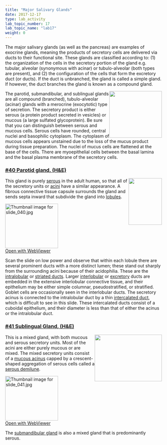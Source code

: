 ```yaml
---
title: "Major Salivary Glands"
date: 2017-12-17
type: lab_activity
lab_topic_number: 17
lab_topic_name: "lab17"
weight: 0
---
```

<div class="entrybody">
						<p>The major salivary glands (as well as the pancreas) are examples of exocrine glands, meaning the products of secretory cells are delivered via ducts to their functional site.  These glands are classified according to: (1) the organization of the cells in the secretory portion of the gland e.g. tubular, alveolar (synonymous with acinar) or tubulo-alveolar (both types are present), and (2) the configuration of the cells that form the excretory duct (or ducts).  If the duct is unbranched, the gland is called a simple gland.  If however, the duct branches the gland is known as a compound gland.</p>

<p><img src="/assets/images/major%20salivary%20glands.jpg" style="width:169px; height:150px; float:right;">The parotid, submandibular, and sublingual glands are all compound (branched), tubulo-alveolar (acinar) glands with a merocrine (exocytotic) type of secretion. The secretory product is either serous (a protein product secreted in vesicles) or mucous (a large sulfated glycoprotein). Be sure that you can distinguish between serous and mucous cells. Serous cells have rounded, central nuclei and basophilic cytoplasm. The cytoplasm of mucous cells appears unstained due to the loss of the mucus product during tissue preparation. The nuclei of mucus cells are flattened at the base of the cells. There are myoepithelial cells between the basal lamina and the basal plasma membrane of the secretory cells.</p>

<h3><u>#40 Parotid gland, (H&amp;E)</u></h3>

<p><img src="/assets/images/40%20parotid%20gland.jpg" style="width:107px; height:150px; float:right;">This gland is purely <u>serous</u> in the adult human, so that all of the secretory units or <u>acini</u> have a similar appearance. A fibrous connective tissue capsule surrounds the gland and sends septa inward that subdivide the gland into <u>lobules</u>.  </p>

<div class="thumbnail"> <a href="http://virtualslides.cumc.columbia.edu/40.svs/view.apml?" target="_blank"><img alt="Thumbnail image for slide_040.jpg" src="/assets/images/slide_040-thumb-170x143-1482.jpg" width="170" height="143" class="mt-image-left"></a><br><a href="http://virtualslides.cumc.columbia.edu/40.svs/view.apml?" target="_blank">Open with WebViewer</a></div>

<p>Scan the slide on low power and observe that within each lobule there are several prominent ducts with a more distinct lumen; these stand out sharply from the surrounding acini because of their acidophilia.  These are the <u>intralobular</u> or <u>striated ducts</u>.  Larger <u>interlobular</u> or <u>excretory</u> ducts are embedded in the extensive interlobular connective tissue, and their epithelium may be either simple columnar, pseudostratified, or stratified. Goblet cells are occasionally seen in the interlobular ducts. The secretory acinus is connected to the intralobular duct by a thin <u>intercalated duct</u>, which is difficult to see in this slide. These intercalated ducts consist of a cuboidal epithelium, and their diameter is less than that of either the acinus or the intralobular duct.</p>

<h3><u>#41 Sublingual Gland, (H&amp;E)</u></h3>

<p><img src="/assets/images/41%20sublingual%20gland.jpg" style="width:216px; height:150px; float:right;">This is a mixed gland, with both mucous and serous secretory units. Most of the acini are either purely mucous or are mixed.  The mixed secretory units consist of a <u>mucous acinus</u> capped by a crescent-shaped aggregation of serous cells called a <u>serous demilune</u>.  </p>

<div class="thumbnail"> <a href="http://virtualslides.cumc.columbia.edu/41.svs/view.apml?" target="_blank"><img alt="Thumbnail image for slide_041.jpg" src="/assets/images/slide_041-thumb-170x143-1485.jpg" width="170" height="143" class="mt-image-left"></a><br><a href="http://virtualslides.cumc.columbia.edu/41.svs/view.apml?" target="_blank">Open with WebViewer</a></div>

<p>The <u>submandibular gland</u> is also a mixed gland that is predominantly serous.</p>
						
						
</div>
